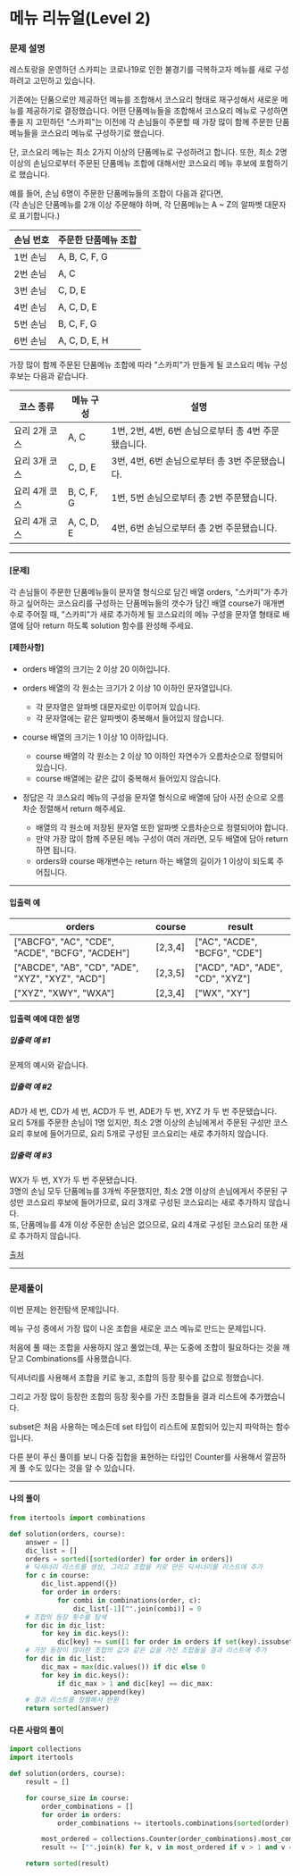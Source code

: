 # 메뉴 리뉴얼(Level 2)

### 문제 설명

레스토랑을 운영하던 스카피는 코로나19로 인한 불경기를 극복하고자 메뉴를 새로 구성하려고 고민하고 있습니다.   

기존에는 단품으로만 제공하던 메뉴를 조합해서 코스요리 형태로 재구성해서 새로운 메뉴를 제공하기로 결정했습니다. 어떤 단품메뉴들을 조합해서 코스요리 메뉴로 구성하면 좋을 지 고민하던 "스카피"는 이전에 각 손님들이 주문할 때 가장 많이 함께 주문한 단품메뉴들을 코스요리 메뉴로 구성하기로 했습니다.   

단, 코스요리 메뉴는 최소 2가지 이상의 단품메뉴로 구성하려고 합니다. 또한, 최소 2명 이상의 손님으로부터 주문된 단품메뉴 조합에 대해서만 코스요리 메뉴 후보에 포함하기로 했습니다.   

예를 들어, 손님 6명이 주문한 단품메뉴들의 조합이 다음과 같다면,   
(각 손님은 단품메뉴를 2개 이상 주문해야 하며, 각 단품메뉴는 A ~ Z의 알파벳 대문자로 표기합니다.)   

|손님 번호|	주문한 단품메뉴 조합|
|-|-|
|1번 손님|	A, B, C, F, G|
|2번 손님|	A, C|
|3번 손님|	C, D, E|
|4번 손님|	A, C, D, E|
|5번 손님|	B, C, F, G|
|6번 손님|	A, C, D, E, H|

가장 많이 함께 주문된 단품메뉴 조합에 따라 "스카피"가 만들게 될 코스요리 메뉴 구성 후보는 다음과 같습니다.

|코스 종류|	메뉴 구성|	설명|
|-|-|-|
|요리 2개 코스|	A, C|	1번, 2번, 4번, 6번 손님으로부터 총 4번 주문됐습니다.|
|요리 3개 코스|	C, D, E|	3번, 4번, 6번 손님으로부터 총 3번 주문됐습니다.|
|요리 4개 코스|	B, C, F, G|	1번, 5번 손님으로부터 총 2번 주문됐습니다.|
|요리 4개 코스|	A, C, D, E|	4번, 6번 손님으로부터 총 2번 주문됐습니다.|

---

#### \[문제]

각 손님들이 주문한 단품메뉴들이 문자열 형식으로 담긴 배열 orders, "스카피"가 추가하고 싶어하는 코스요리를 구성하는 단품메뉴들의 갯수가 담긴 배열 course가 매개변수로 주어질 때, "스카피"가 새로 추가하게 될 코스요리의 메뉴 구성을 문자열 형태로 배열에 담아 return 하도록 solution 함수를 완성해 주세요.   

#### \[제한사항]

* orders 배열의 크기는 2 이상 20 이하입니다.

* orders 배열의 각 원소는 크기가 2 이상 10 이하인 문자열입니다.
    * 각 문자열은 알파벳 대문자로만 이루어져 있습니다.
    * 각 문자열에는 같은 알파벳이 중복해서 들어있지 않습니다.

* course 배열의 크기는 1 이상 10 이하입니다.
    * course 배열의 각 원소는 2 이상 10 이하인 자연수가 오름차순으로 정렬되어 있습니다.
    * course 배열에는 같은 값이 중복해서 들어있지 않습니다.

* 정답은 각 코스요리 메뉴의 구성을 문자열 형식으로 배열에 담아 사전 순으로 오름차순 정렬해서 return 해주세요.
    * 배열의 각 원소에 저장된 문자열 또한 알파벳 오름차순으로 정렬되어야 합니다.
    * 만약 가장 많이 함께 주문된 메뉴 구성이 여러 개라면, 모두 배열에 담아 return 하면 됩니다.
    * orders와 course 매개변수는 return 하는 배열의 길이가 1 이상이 되도록 주어집니다.

---

#### 입출력 예

|orders|	course|	result|
|-|-|-|
|\["ABCFG", "AC", "CDE", "ACDE", "BCFG", "ACDEH"]|	\[2,3,4]|	\["AC", "ACDE", "BCFG", "CDE"]|
|\["ABCDE", "AB", "CD", "ADE", "XYZ", "XYZ", "ACD"]|	\[2,3,5]|	\["ACD", "AD", "ADE", "CD", "XYZ"]|
|\["XYZ", "XWY", "WXA"]|	\[2,3,4]|	\["WX", "XY"]|

#### 입출력 예에 대한 설명

##### 입출력 예 #1

문제의 예시와 같습니다.

##### 입출력 예 #2

AD가 세 번, CD가 세 번, ACD가 두 번, ADE가 두 번, XYZ 가 두 번 주문됐습니다.   
요리 5개를 주문한 손님이 1명 있지만, 최소 2명 이상의 손님에게서 주문된 구성만 코스요리 후보에 들어가므로, 요리 5개로 구성된 코스요리는 새로 추가하지 않습니다.    

##### 입출력 예 #3

WX가 두 번, XY가 두 번 주문됐습니다.   
3명의 손님 모두 단품메뉴를 3개씩 주문했지만, 최소 2명 이상의 손님에게서 주문된 구성만 코스요리 후보에 들어가므로, 요리 3개로 구성된 코스요리는 새로 추가하지 않습니다.   
또, 단품메뉴를 4개 이상 주문한 손님은 없으므로, 요리 4개로 구성된 코스요리 또한 새로 추가하지 않습니다.   

[출처](https://programmers.co.kr/learn/courses/30/lessons/72411)

---

### 문제풀이

이번 문제는 완전탐색 문제입니다.   

메뉴 구성 중에서 가장 많이 나온 조합을 새로운 코스 메뉴로 만드는 문제입니다.   

처음에 풀 때는 조합을 사용하지 않고 풀었는데, 푸는 도중에 조합이 필요하다는 것을 깨닫고 Combinations를 사용했습니다.   

딕셔너리를 사용해서 조합을 키로 놓고, 조합의 등장 횟수를 값으로 정했습니다.   

그리고 가장 많이 등장한 조합의 등장 횟수를 가진 조합들을 결과 리스트에 추가했습니다.   

subset은 처음 사용하는 메소든데 set 타입이 리스트에 포함되어 있는지 파악하는 함수입니다.   

다른 분이 푸신 풀이를 보니 다중 집합을 표현하는 타입인 Counter를 사용해서 깔끔하게 풀 수도 있다는 것을 알 수 있습니다.

---

#### 나의 풀이

~~~python
from itertools import combinations

def solution(orders, course):
    answer = []
    dic_list = []
    orders = sorted([sorted(order) for order in orders])
    # 딕셔너리 리스트를 생성, 그리고 조합을 키로 만든 딕셔너리를 리스트에 추가
    for c in course:
        dic_list.append({})
        for order in orders:
            for combi in combinations(order, c):
                dic_list[-1]["".join(combi)] = 0
    # 조합의 등장 횟수를 탐색
    for dic in dic_list:
        for key in dic.keys():
            dic[key] += sum([1 for order in orders if set(key).issubset(list(order))])
    # 가장 등장이 많이한 조합의 값과 같은 값을 가진 조합들을 결과 리스트에 추가
    for dic in dic_list:
        dic_max = max(dic.values()) if dic else 0
        for key in dic.keys():
            if dic_max > 1 and dic[key] == dic_max:
                answer.append(key)
    # 결과 리스트를 정렬해서 반환
    return sorted(answer)
~~~

#### 다른 사람의 풀이

~~~python
import collections
import itertools

def solution(orders, course):
    result = []

    for course_size in course:
        order_combinations = []
        for order in orders:
            order_combinations += itertools.combinations(sorted(order), course_size)

        most_ordered = collections.Counter(order_combinations).most_common()
        result += ["".join(k) for k, v in most_ordered if v > 1 and v == most_ordered[0][1]]

    return sorted(result)
~~~
